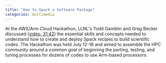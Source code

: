 ```yaml
---
title: "How to Spack a Software Package"
categories: multimedia
---
```


At the AWS/Arm Cloud Hackathon, LLNL's Todd Gamblin and Greg Becker discussed ([video, 31:42](https://www.youtube.com/watch?v=wLjbJQdirsc)) the essential skills and concepts needed to understand how to create and deploy Spack recipes to build scientific codes. The Hackathon was held July 12-16 and aimed to assemble the HPC community around a common goal of beginning the porting, testing, and tuning processes for dozens of codes to use Arm-based processors.
